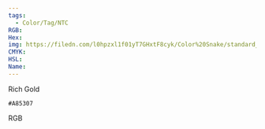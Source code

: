 ```yaml
---
tags:
  - Color/Tag/NTC
RGB:
Hex:
img: https://filedn.com/l0hpzxl1f01yT7GHxtF8cyk/Color%20Snake/standard_csv_to_svg/A85307.svg
CMYK:
HSL:
Name:
---
```

Rich Gold
```palette
#A85307
```
RGB
